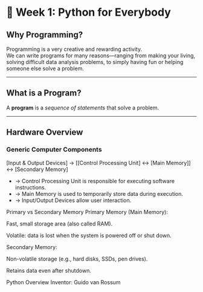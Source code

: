 # 🧠 Week 1: Python for Everybody

## Why Programming?

Programming is a very creative and rewarding activity.  
We can write programs for many reasons—ranging from making your living, solving difficult data analysis problems, to simply having fun or helping someone else solve a problem.

---

## What is a Program?

A **program** is a *sequence of statements* that solve a problem.

---

## Hardware Overview

### Generic Computer Components

[Input & Output Devices] → [[Control Processing Unit] ↔ [Main Memory]] ↔ [Secondary Memory]
                              
- → Control Processing Unit is responsible for executing software instructions.
- → Main Memory is used to temporarily store data during execution.
- → Input/Output Devices allow user interaction.

Primary vs Secondary Memory
Primary Memory (Main Memory):

Fast, small storage area (also called RAM).

Volatile: data is lost when the system is powered off or shut down.

Secondary Memory:

Non-volatile storage (e.g., hard disks, SSDs, pen drives).

Retains data even after shutdown.

Python Overview
Inventor: Guido van Rossum

